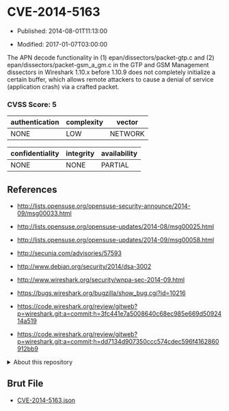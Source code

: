 # CVE-2014-5163

- Published: 2014-08-01T11:13:00

- Modified: 2017-01-07T03:00:00

The APN decode functionality in (1) epan/dissectors/packet-gtp.c and (2) epan/dissectors/packet-gsm_a_gm.c in the GTP and GSM Management dissectors in Wireshark 1.10.x before 1.10.9 does not completely initialize a certain buffer, which allows remote attackers to cause a denial of service (application crash) via a crafted packet.

### CVSS Score: **5**

| authentication | complexity | vector |
| --- | --- | --- |
| NONE | LOW | NETWORK |

| confidentiality | integrity | availability |
| --- | --- | --- |
| NONE | NONE | PARTIAL |

## References

* http://lists.opensuse.org/opensuse-security-announce/2014-09/msg00033.html

* http://lists.opensuse.org/opensuse-updates/2014-08/msg00025.html

* http://lists.opensuse.org/opensuse-updates/2014-09/msg00058.html

* http://secunia.com/advisories/57593

* http://www.debian.org/security/2014/dsa-3002

* http://www.wireshark.org/security/wnpa-sec-2014-09.html

* https://bugs.wireshark.org/bugzilla/show_bug.cgi?id=10216

* https://code.wireshark.org/review/gitweb?p=wireshark.git;a=commit;h=3fc441e7a5008640c68ec985e669d5092414a519

* https://code.wireshark.org/review/gitweb?p=wireshark.git;a=commit;h=dd7134d907350ccc574cdec596f4162860912bb9

<details>
<summary>About this repository</summary> 

  This repository is part of the project [Live Hack CVE](https://github.com/Live-Hack-CVE). Main website can be found [www.live-hack.org](https://www.live-hack.org) 
  
  Made by [Sn0wAlice](https://github.com/Sn0wAlice) for the people that care about security and need to have a feed of the latest CVEs. Hope you enjoy it, don't forget to star the repo and follow me on [Twitter](https://twitter.com/Sn0wAlice) and [Github](https://github.com/Sn0wAlice). And that is my [personnal website](https://www.alice-snow.me/)

  - [Home Page](https://github.com/Live-Hack-CVE)
  - [Framework](https://github.com/Live-Hack-CVE/cve-framework)
  - [CVE database](https://github.com/Live-Hack-CVE/full_database)
  - [Changelog](https://github.com/Live-Hack-CVE/Changelog)
</details>

## Brut File

* [CVE-2014-5163.json](https://raw.githubusercontent.com/Live-Hack-CVE/full_database/main/cves/2014/CVE-2014-5163.json)

